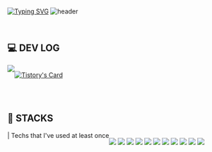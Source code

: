 <br>

[![Typing SVG](https://readme-typing-svg.demolab.com?font=Alkatra&weight=500&size=45&duration=3500&pause=3&color=2496ED&center=false&vCenter=false&multiline=true&repeat=true&width=1000&height=70&lines=　　Welcome+to+Yoojin's+GitHub)](https://git.io/typing-svg)
![header](https://capsule-render.vercel.app/api?type=waving&color=2496ED&height=120&animation=fadeIn&section=footer&text=✈️☁️&fontColor=FFFFFF&fontAlign=80)

<br>

## 💻 DEV LOG
<div style="display:flex; flex-direction:row;">
  <br>
  <a href="https://d0u0b.tistory.com/" target="_empty">
      <img src="https://img.shields.io/badge/tistory-000000?style=for-the-badge&logo=Tistory&logoColor=white"/>
  </a>
  <br><br>
  
  [![Tistory's Card](https://github-readme-tistory-card.vercel.app/api?name=d0u0b&theme=default)](https://d0u0b.tistory.com/)

</div>
<br><br>

## 🚀 STACKS
<div style="display:flex; flex-direction:row;">
  | Techs that I've used at least once <br><br>

  <img src="https://img.shields.io/badge/Java-007396?style=flat-square&logo=java&logoColor=white">   <!-- 자바 -->
  <img src="https://img.shields.io/badge/Spring Boot-6DB33F?style=flat-square&logo=Spring&logoColor=ffffff"/>     <!-- Spring Boot-->
  <img src="https://img.shields.io/badge/C-A8B9CC?style=flat-square&logo=C&logoColor=ffffff"/> 		       	                  <!-- C -->
  <img src="https://img.shields.io/badge/C++-00599C?style=flat-square&logo=cplusplus&logoColor=ffffff"/> 				  <!-- C++-->
  <img src="https://img.shields.io/badge/React-61DAFB?style=flat-square&logo=React&logoColor=ffffff"/>            <!-- React-->
  <img src="https://img.shields.io/badge/HTML-E34F26?style=flat-square&logo=HTML5&logoColor=ffffff"/>             <!-- HTML --> 
  <img src="https://img.shields.io/badge/JavaScript-F7DF1E?style=flat-square&logo=JavaScript&logoColor=ffffff"/>  <!-- 자바스크립트-->
  <img src="https://img.shields.io/badge/CSS-1572B6?style=flat-square&logo=CSS3&logoColor=ffffff"/>               <!-- CSS -->
  <img src="https://img.shields.io/badge/MySQL-4479A1?style=flat-square&logo=MySQL&logoColor=ffffff"/>            <!-- MySQL-->
  <img src="https://img.shields.io/badge/Oracle-F80000?style=flat-square&logo=Oracle&logoColor=ffffff"/>          <!-- Oracle-->
  <img src="https://img.shields.io/badge/PostgreSQL-4169E1?style=flat-square&logo=postgresql&logoColor=ffffff"/>          <!-- PostgreSQL-->


  
</div>
